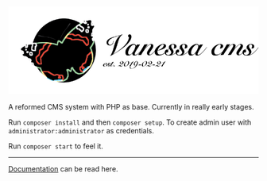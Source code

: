 ![logo](https://github.com/maxa11an/vanessa/raw/master/docs/images/VanessaCMS.png)

A reformed CMS system with PHP as base.
Currently in really early stages.

Run `composer install` and then `composer setup`. To create admin user with `administrator:administrator` as credentials.

Run `composer start` to feel it.

---
[Documentation](docs/ApiIndex.md) can be read here.